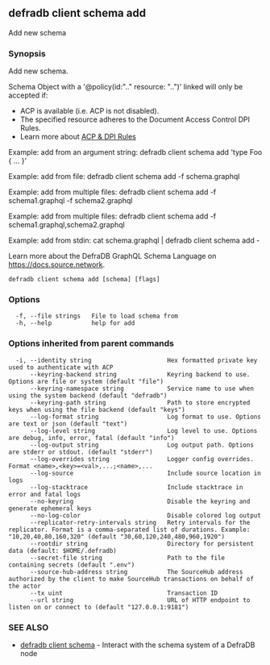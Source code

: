 ## defradb client schema add

Add new schema

### Synopsis

Add new schema.

Schema Object with a '@policy(id:".." resource: "..")' linked will only be accepted if:
  - ACP is available (i.e. ACP is not disabled).
  - The specified resource adheres to the Document Access Control DPI Rules.
  - Learn more about [ACP & DPI Rules](/acp/README.md)

Example: add from an argument string:
  defradb client schema add 'type Foo { ... }'

Example: add from file:
  defradb client schema add -f schema.graphql

Example: add from multiple files:
  defradb client schema add -f schema1.graphql -f schema2.graphql

Example: add from multiple files:
  defradb client schema add -f schema1.graphql,schema2.graphql

Example: add from stdin:
  cat schema.graphql | defradb client schema add -

Learn more about the DefraDB GraphQL Schema Language on https://docs.source.network.

```
defradb client schema add [schema] [flags]
```

### Options

```
  -f, --file strings   File to load schema from
  -h, --help           help for add
```

### Options inherited from parent commands

```
  -i, --identity string                     Hex formatted private key used to authenticate with ACP
      --keyring-backend string              Keyring backend to use. Options are file or system (default "file")
      --keyring-namespace string            Service name to use when using the system backend (default "defradb")
      --keyring-path string                 Path to store encrypted keys when using the file backend (default "keys")
      --log-format string                   Log format to use. Options are text or json (default "text")
      --log-level string                    Log level to use. Options are debug, info, error, fatal (default "info")
      --log-output string                   Log output path. Options are stderr or stdout. (default "stderr")
      --log-overrides string                Logger config overrides. Format <name>,<key>=<val>,...;<name>,...
      --log-source                          Include source location in logs
      --log-stacktrace                      Include stacktrace in error and fatal logs
      --no-keyring                          Disable the keyring and generate ephemeral keys
      --no-log-color                        Disable colored log output
      --replicator-retry-intervals string   Retry intervals for the replicator. Format is a comma-separated list of durations. Example: "10,20,40,80,160,320" (default "30,60,120,240,480,960,1920")
      --rootdir string                      Directory for persistent data (default: $HOME/.defradb)
      --secret-file string                  Path to the file containing secrets (default ".env")
      --source-hub-address string           The SourceHub address authorized by the client to make SourceHub transactions on behalf of the actor
      --tx uint                             Transaction ID
      --url string                          URL of HTTP endpoint to listen on or connect to (default "127.0.0.1:9181")
```

### SEE ALSO

* [defradb client schema](defradb_client_schema.md)	 - Interact with the schema system of a DefraDB node

